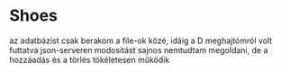 # Shoes

az adatbázist csak berakom a file-ok közé, idáig a D meghajtómról volt futtatva json-serveren
modosítást sajnos nemtudtam megoldani, de a hozzáadás és a törlés tökéletesen működik
